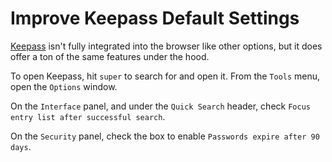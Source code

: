 # Improve Keepass Default Settings

[Keepass](http://keepass.info/) isn't fully integrated into the browser like other options, but it does offer a ton of the same features under the hood.

To open Keepass, hit `super` to search for and open it. From the `Tools` menu, open the `Options` window.

On the `Interface` panel, and under the `Quick Search` header, check `Focus entry list after successful search`.

On the `Security` panel, check the box to enable `Passwords expire after 90 days`.
